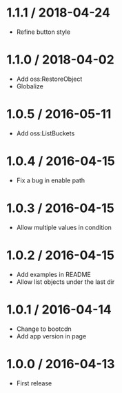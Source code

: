 1.1.1 / 2018-04-24
==================

 * Refine button style

1.1.0 / 2018-04-02
==================

 * Add oss:RestoreObject
 * Globalize

1.0.5 / 2016-05-11
==================

  * Add oss:ListBuckets

1.0.4 / 2016-04-15
==================

  * Fix a bug in enable path

1.0.3 / 2016-04-15
==================

  * Allow multiple values in condition

1.0.2 / 2016-04-15
==================

  * Add examples in README
  * Allow list objects under the last dir

1.0.1 / 2016-04-14
==================

  * Change to bootcdn
  * Add app version in page

1.0.0 / 2016-04-13
==================

  * First release
